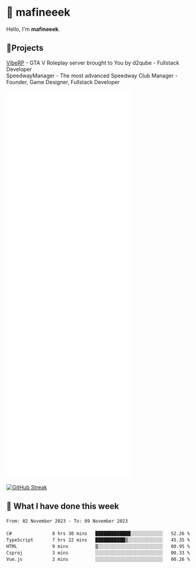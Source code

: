 # 👋 mafineeek
Hello, I'm **mafineeek**.

## 📝Projects

[VibeRP](https://v-rp.pl) - GTA V Roleplay server brought to You by d2qube - Fullstack Developer<br/>
SpeedwayManager - The most advanced Speedway Club Manager - Founder, Game Designer, Fullstack Developer


![](./github-metrics.svg)

[![GitHub Streak](https://streak-stats.demolab.com/?user=mafineeek)](https://git.io/streak-stats)

## 📰 What I have done this week
<!--START_SECTION:waka-->

```txt
From: 02 November 2023 - To: 09 November 2023

C#               8 hrs 30 mins   █████████████░░░░░░░░░░░░   52.26 %
TypeScript       7 hrs 22 mins   ███████████▒░░░░░░░░░░░░░   45.35 %
HTML             9 mins          ▒░░░░░░░░░░░░░░░░░░░░░░░░   00.95 %
Csproj           3 mins          ░░░░░░░░░░░░░░░░░░░░░░░░░   00.33 %
Vue.js           2 mins          ░░░░░░░░░░░░░░░░░░░░░░░░░   00.26 %
```

<!--END_SECTION:waka-->
